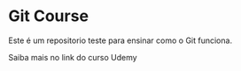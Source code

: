# Git Course

Este é um repositorio teste para ensinar como o Git funciona.

Saiba mais no link do curso Udemy
